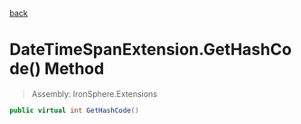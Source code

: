 ﻿

[back](/IronSphere.Extensions/types/DateTimeSpanExtension)

# DateTimeSpanExtension.GetHashCode() Method

> Assembly: IronSphere.Extensions

```csharp
public virtual int GetHashCode()
```



 